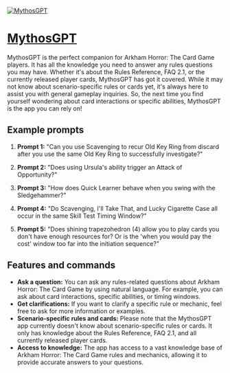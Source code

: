 [![MythosGPT](https://files.oaiusercontent.com/file-HlqYsa5PVTU5VsSsS9ocMt2V?se=2123-10-16T23%3A01%3A38Z&sp=r&sv=2021-08-06&sr=b&rscc=max-age%3D31536000%2C%20immutable&rscd=attachment%3B%20filename%3Da45db462-19c6-44af-b23d-613b1a7d2bd4.png&sig=Kj1mtiQl4MlmE5kV%2B2Ax/XhkKTX2ki6%2BPec7u/9d60U%3D)](https://chat.openai.com/g/g-s1VWJ5dcs-mythosgpt)

# [MythosGPT](https://chat.openai.com/g/g-s1VWJ5dcs-mythosgpt)

MythosGPT is the perfect companion for Arkham Horror: The Card Game players. It has all the knowledge you need to answer any rules questions you may have. Whether it's about the Rules Reference, FAQ 2.1, or the currently released player cards, MythosGPT has got it covered. While it may not know about scenario-specific rules or cards yet, it's always here to assist you with general gameplay inquiries. So, the next time you find yourself wondering about card interactions or specific abilities, MythosGPT is the app you can rely on!

## Example prompts

1. **Prompt 1:** "Can you use Scavenging to recur Old Key Ring from discard after you use the same Old Key Ring to successfully investigate?"

2. **Prompt 2:** "Does using Ursula's ability trigger an Attack of Opportunity?"

3. **Prompt 3:** "How does Quick Learner behave when you swing with the Sledgehammer?"

4. **Prompt 4:** "Do Scavenging, I'll Take That, and Lucky Cigarette Case all occur in the same Skill Test Timing Window?"

5. **Prompt 5:** "Does shining trapezohedron (4) allow you to play cards you don't have enough resources for? Or is the 'when you would pay the cost' window too far into the initiation sequence?"

## Features and commands

- **Ask a question:** You can ask any rules-related questions about Arkham Horror: The Card Game by using natural language. For example, you can ask about card interactions, specific abilities, or timing windows.
- **Get clarifications:** If you want to clarify a specific rule or mechanic, feel free to ask for more information or examples.
- **Scenario-specific rules and cards:** Please note that the MythosGPT app currently doesn't know about scenario-specific rules or cards. It only has knowledge about the Rules Reference, FAQ 2.1, and all currently released player cards.
- **Access to knowledge:** The app has access to a vast knowledge base of Arkham Horror: The Card Game rules and mechanics, allowing it to provide accurate answers to your questions.